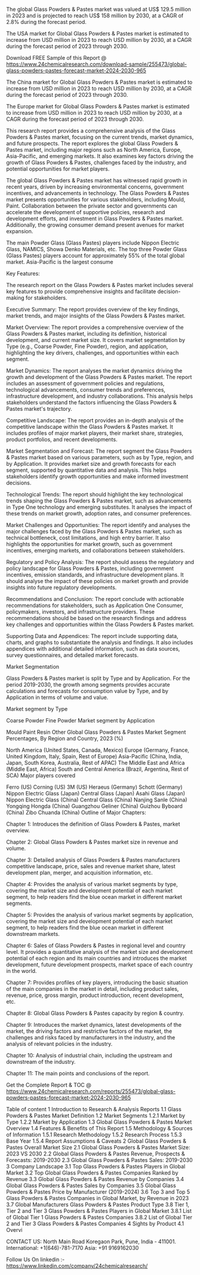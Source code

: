 The global Glass Powders & Pastes market was valued at US$ 129.5 million in 2023 and is projected to reach US$ 158 million by 2030, at a CAGR of 2.8% during the forecast period.

The USA market for Global Glass Powders & Pastes market is estimated to increase from USD million in 2023 to reach USD million by 2030, at a CAGR during the forecast period of 2023 through 2030.

Download FREE Sample of this Report @ https://www.24chemicalresearch.com/download-sample/255473/global-glass-powders-pastes-forecast-market-2024-2030-965

The China market for Global Glass Powders & Pastes market is estimated to increase from USD million in 2023 to reach USD million by 2030, at a CAGR during the forecast period of 2023 through 2030.

The Europe market for Global Glass Powders & Pastes market is estimated to increase from USD million in 2023 to reach USD million by 2030, at a CAGR during the forecast period of 2023 through 2030.

This research report provides a comprehensive analysis of the Glass Powders & Pastes market, focusing on the current trends, market dynamics, and future prospects. The report explores the global Glass Powders & Pastes market, including major regions such as North America, Europe, Asia-Pacific, and emerging markets. It also examines key factors driving the growth of Glass Powders & Pastes, challenges faced by the industry, and potential opportunities for market players.

The global Glass Powders & Pastes market has witnessed rapid growth in recent years, driven by increasing environmental concerns, government incentives, and advancements in technology. The Glass Powders & Pastes market presents opportunities for various stakeholders, including Mould, Paint. Collaboration between the private sector and governments can accelerate the development of supportive policies, research and development efforts, and investment in Glass Powders & Pastes market. Additionally, the growing consumer demand present avenues for market expansion.

The main Powder Glass (Glass Pastes) players include Nippon Electric Glass, NAMICS, Showa Denko Materials, etc. The top three Powder Glass (Glass Pastes) players account for approximately 55% of the total global market. Asia-Pacific is the largest consume

Key Features:

The research report on the Glass Powders & Pastes market includes several key features to provide comprehensive insights and facilitate decision-making for stakeholders.

Executive Summary: The report provides overview of the key findings, market trends, and major insights of the Glass Powders & Pastes market.

Market Overview: The report provides a comprehensive overview of the Glass Powders & Pastes market, including its definition, historical development, and current market size. It covers market segmentation by Type (e.g., Coarse Powder, Fine Powder), region, and application, highlighting the key drivers, challenges, and opportunities within each segment.

Market Dynamics: The report analyses the market dynamics driving the growth and development of the Glass Powders & Pastes market. The report includes an assessment of government policies and regulations, technological advancements, consumer trends and preferences, infrastructure development, and industry collaborations. This analysis helps stakeholders understand the factors influencing the Glass Powders & Pastes market's trajectory.

Competitive Landscape: The report provides an in-depth analysis of the competitive landscape within the Glass Powders & Pastes market. It includes profiles of major market players, their market share, strategies, product portfolios, and recent developments.

Market Segmentation and Forecast: The report segment the Glass Powders & Pastes market based on various parameters, such as by Type, region, and by Application. It provides market size and growth forecasts for each segment, supported by quantitative data and analysis. This helps stakeholders identify growth opportunities and make informed investment decisions.

Technological Trends: The report should highlight the key technological trends shaping the Glass Powders & Pastes market, such as advancements in Type One technology and emerging substitutes. It analyses the impact of these trends on market growth, adoption rates, and consumer preferences.

Market Challenges and Opportunities: The report identify and analyses the major challenges faced by the Glass Powders & Pastes market, such as technical bottleneck, cost limitations, and high entry barrier. It also highlights the opportunities for market growth, such as government incentives, emerging markets, and collaborations between stakeholders.

Regulatory and Policy Analysis: The report should assess the regulatory and policy landscape for Glass Powders & Pastes, including government incentives, emission standards, and infrastructure development plans. It should analyse the impact of these policies on market growth and provide insights into future regulatory developments.

Recommendations and Conclusion: The report conclude with actionable recommendations for stakeholders, such as Application One Consumer, policymakers, investors, and infrastructure providers. These recommendations should be based on the research findings and address key challenges and opportunities within the Glass Powders & Pastes market.

Supporting Data and Appendices: The report include supporting data, charts, and graphs to substantiate the analysis and findings. It also includes appendices with additional detailed information, such as data sources, survey questionnaires, and detailed market forecasts.

Market Segmentation

Glass Powders & Pastes market is split by Type and by Application. For the period 2019-2030, the growth among segments provides accurate calculations and forecasts for consumption value by Type, and by Application in terms of volume and value.

Market segment by Type

Coarse Powder
Fine Powder
Market segment by Application

Mould
Paint
Resin
Other
Global Glass Powders & Pastes Market Segment Percentages, By Region and Country, 2023 (%)

North America (United States, Canada, Mexico)
Europe (Germany, France, United Kingdom, Italy, Spain, Rest of Europe)
Asia-Pacific (China, India, Japan, South Korea, Australia, Rest of APAC)
The Middle East and Africa (Middle East, Africa)
South and Central America (Brazil, Argentina, Rest of SCA)
Major players covered

Ferro (US)
Corning (US)
3M (US)
Heraeus (Germany)
Schott (Germany)
Nippon Electric Glass (Japan)
Central Glass (Japan)
Asahi Glass (Japan)
Nippon Electric Glass (China)
Central Glass (China)
Nanjing Sanle (China)
Yongqing Hongda (China)
Guangzhou Geliner (China)
Guizhou Byboard (China)
Zibo Chuanda (China)
Outline of Major Chapters:

Chapter 1: Introduces the definition of Glass Powders & Pastes, market overview.

Chapter 2: Global Glass Powders & Pastes market size in revenue and volume.

Chapter 3: Detailed analysis of Glass Powders & Pastes manufacturers competitive landscape, price, sales and revenue market share, latest development plan, merger, and acquisition information, etc.

Chapter 4: Provides the analysis of various market segments by type, covering the market size and development potential of each market segment, to help readers find the blue ocean market in different market segments.

Chapter 5: Provides the analysis of various market segments by application, covering the market size and development potential of each market segment, to help readers find the blue ocean market in different downstream markets.

Chapter 6: Sales of Glass Powders & Pastes in regional level and country level. It provides a quantitative analysis of the market size and development potential of each region and its main countries and introduces the market development, future development prospects, market space of each country in the world.

Chapter 7: Provides profiles of key players, introducing the basic situation of the main companies in the market in detail, including product sales, revenue, price, gross margin, product introduction, recent development, etc.

Chapter 8: Global Glass Powders & Pastes capacity by region & country.

Chapter 9: Introduces the market dynamics, latest developments of the market, the driving factors and restrictive factors of the market, the challenges and risks faced by manufacturers in the industry, and the analysis of relevant policies in the industry.

Chapter 10: Analysis of industrial chain, including the upstream and downstream of the industry.

Chapter 11: The main points and conclusions of the report.

Get the Complete Report & TOC @ https://www.24chemicalresearch.com/reports/255473/global-glass-powders-pastes-forecast-market-2024-2030-965

Table of content
1 Introduction to Research & Analysis Reports
1.1 Glass Powders & Pastes Market Definition
1.2 Market Segments
1.2.1 Market by Type
1.2.2 Market by Application
1.3 Global Glass Powders & Pastes Market Overview
1.4 Features & Benefits of This Report
1.5 Methodology & Sources of Information
1.5.1 Research Methodology
1.5.2 Research Process
1.5.3 Base Year
1.5.4 Report Assumptions & Caveats
2 Global Glass Powders & Pastes Overall Market Size
2.1 Global Glass Powders & Pastes Market Size: 2023 VS 2030
2.2 Global Glass Powders & Pastes Revenue, Prospects & Forecasts: 2019-2030
2.3 Global Glass Powders & Pastes Sales: 2019-2030
3 Company Landscape
3.1 Top Glass Powders & Pastes Players in Global Market
3.2 Top Global Glass Powders & Pastes Companies Ranked by Revenue
3.3 Global Glass Powders & Pastes Revenue by Companies
3.4 Global Glass Powders & Pastes Sales by Companies
3.5 Global Glass Powders & Pastes Price by Manufacturer (2019-2024)
3.6 Top 3 and Top 5 Glass Powders & Pastes Companies in Global Market, by Revenue in 2023
3.7 Global Manufacturers Glass Powders & Pastes Product Type
3.8 Tier 1, Tier 2 and Tier 3 Glass Powders & Pastes Players in Global Market
3.8.1 List of Global Tier 1 Glass Powders & Pastes Companies
3.8.2 List of Global Tier 2 and Tier 3 Glass Powders & Pastes Companies
4 Sights by Product
4.1 Overvi

CONTACT US:
North Main Road Koregaon Park, Pune, India - 411001.
International: +1(646)-781-7170
Asia: +91 9169162030

Follow Us On linkedin :- https://www.linkedin.com/company/24chemicalresearch/
